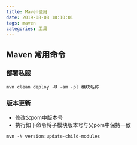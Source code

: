 ```yaml
---
title: Maven使用
date: 2019-08-08 18:10:01
tags: maven
categories: 工具
---
```


## Maven 常用命令
### 部署私服
```
mvn clean deploy -U -am -pl 模块名称
```

### 版本更新
- 修改父pom中版本号
- 执行如下命令将子模块版本号与父pom中保持一致

```
mvn -N version:update-child-modules
```
